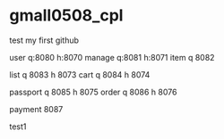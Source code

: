 # gmall0508_cpl
test my first github

user q:8080 h:8070
manage q:8081   h:8071
item q 8082 

list q 8083 h 8073
cart q 8084 h 8074

passport q 8085 h 8075
order q 8086 h 8076

payment 8087 

test1
